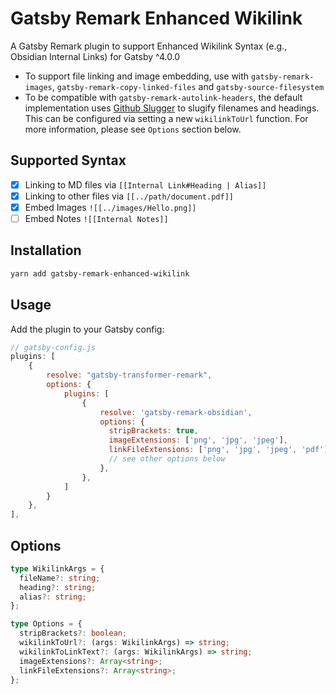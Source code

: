 # Gatsby Remark Enhanced Wikilink

A Gatsby Remark plugin to support Enhanced Wikilink Syntax (e.g., Obsidian Internal Links) for Gatsby ^4.0.0

- To support file linking and image embedding, use with `gatsby-remark-images`, `gatsby-remark-copy-linked-files` and `gatsby-source-filesystem`
- To be compatible with `gatsby-remark-autolink-headers`, the default implementation uses [Github Slugger](https://github.com/Flet/github-slugger) to slugify filenames and headings. This can be configured via setting a new `wikilinkToUrl` function. For more information, please see `Options` section below.

## Supported Syntax

- [x] Linking to MD files via `[[Internal Link#Heading | Alias]]`
- [x] Linking to other files via `[[../path/document.pdf]]`
- [x] Embed Images `![[../images/Hello.png]]`
- [ ] Embed Notes `![[Internal Notes]]`

## Installation

```bash
yarn add gatsby-remark-enhanced-wikilink
```

## Usage

Add the plugin to your Gatsby config:

```js
// gatsby-config.js
plugins: [
    {
        resolve: "gatsby-transformer-remark",
        options: {
            plugins: [
                {
                    resolve: 'gatsby-remark-obsidian',
                    options: {
                      stripBrackets: true,
                      imageExtensions: ['png', 'jpg', 'jpeg'],
                      linkFileExtensions: ['png', 'jpg', 'jpeg', 'pdf']
                      // see other options below
                    },
                },
            ]
        }
    },
],
```

## Options

```ts
type WikilinkArgs = {
  fileName?: string;
  heading?: string;
  alias?: string;
};

type Options = {
  stripBrackets?: boolean;
  wikilinkToUrl?: (args: WikilinkArgs) => string;
  wikilinkToLinkText?: (args: WikilinkArgs) => string;
  imageExtensions?: Array<string>;
  linkFileExtensions?: Array<string>;
};
```
